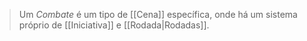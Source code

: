 > Um *Combate* é um tipo de [[Cena]] específica, onde há um sistema próprio de [[Iniciativa]] e [[Rodada|Rodadas]].